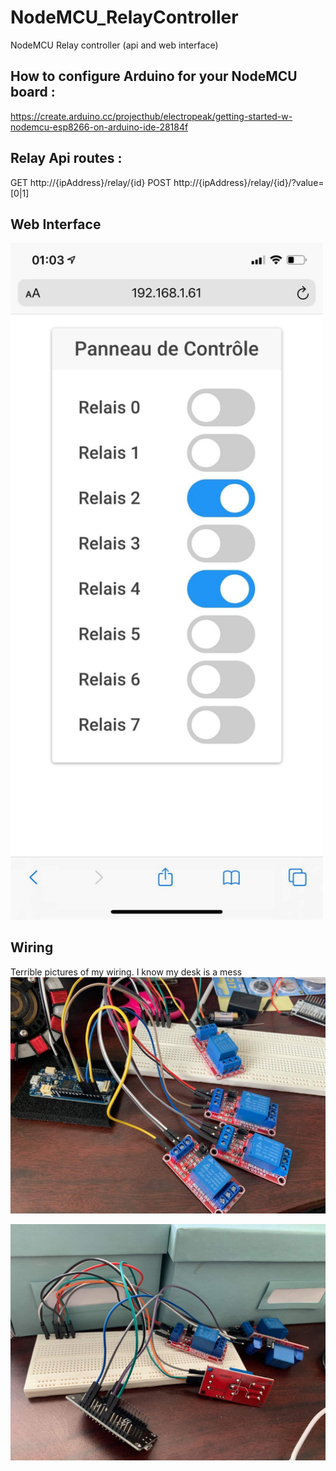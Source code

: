 # NodeMCU_RelayController
NodeMCU Relay controller (api and web interface)

## How to configure Arduino for your  NodeMCU board :
https://create.arduino.cc/projecthub/electropeak/getting-started-w-nodemcu-esp8266-on-arduino-ide-28184f

## Relay Api routes :
GET http://{ipAddress}/relay/{id}
POST http://{ipAddress}/relay/{id}/?value=[0|1]

## Web Interface
<img src="./images/webInterface.jpg" width="500px">

## Wiring
Terrible pictures of my wiring.  I know my desk is a mess
![Wiring1](/images/wiring1.jpg)

![Wiring2](/images/wiring2.jpg)
